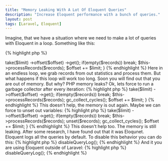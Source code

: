 ```yaml
---
title: "Memory Leaking With A Lot Of Eloquent Queries"
description: "Increase Eloquent performance with a bunch of queries."
layout: post
tags: [Laravel, Eloquent]
---
```


Imagine, that we have a situation where we need to make a lot of queries with Eloquent in a loop. Something like this:

{% highlight php %}
<?php

    $limit = 10000;
    $offset = 0;

    while(true) {
        $records = Statistics::where('processed', 1)
                ->take($limit)
                ->offset($offset)
                ->get();

        if(empty($records)) break;

        $this->processRecords($records);

        $offset += $limit;
    }

{% endhighlight %}

Here in an endless loop, we grab records from out statistics and process them. But what happens if this loop will work too long. Soon you will find out that you are out of memory. But why? PHP memory leaks? Ok, lets force to run a garbage collector after every iteration:

{% highlight php %}
<?php

    $limit = 10000;
    $offset = 0;

    while(true) {
        $records = Statistics::where('processed', 1)
                ->take($limit)
                ->offset($offset)
                ->get();

        if(empty($records)) break;

        $this->processRecords($records);

        gc_collect_cycles();
        $offset += $limit;
    }

{% endhighlight %}

This doesn't help, the memory is out again. Maybe we can force to unset out variables:

{% highlight php %}
<?php

    $limit = 10000;
    $offset = 0;

    while(true) {
        $records = Statistics::where('processed', 1)
                ->take($limit)
                ->offset($offset)
                ->get();

        if(empty($records)) break;

        $this->processRecords($records);
        unset($records);

        gc_collect_cycles();
        $offset += $limit;
    }

{% endhighlight %}

This doesn't help too. The memory is still leaking. After some research, I have found out that it was Eloqunet. Eloquent logs all the queries by default. To disable this behavior you can do this:

{% highlight php %}
<?php

\DB::connection()->disableQueryLog();
{% endhighlight %}

And it you are using Eloquent outside of Laravel:

{% highlight php %}
<?php

\Illuminate\Database\Capsule\Manager::connection()->disableQueryLog();
{% endhighlight %}
